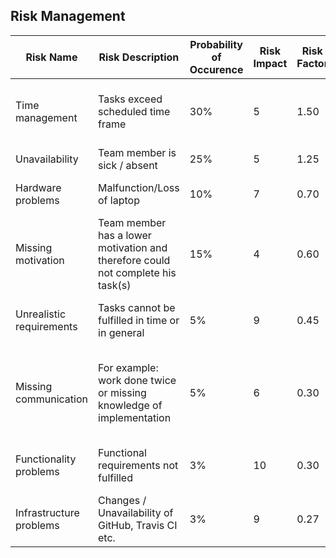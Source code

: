 ## Risk Management
| **Risk Name** | **Risk Description** | **Probability of Occurence** | **Risk Impact** | **Risk Factor** | **Risk Mitigation** | **Person in Charge of Tracking** |
| --- | --- | --- | --- | --- | --- | --- |
| Time management | Tasks exceed scheduled time frame | 30% | 5 | 1.50 | Calculate additional time to face possible delays | Ben (Scrum Master) |
| Unavailability | Team member is sick / absent | 25% | 5 | 1.25 | Knowledge transfer | Lukas |
| Hardware problems | Malfunction/Loss of laptop | 10% | 7 | 0.70 | Storing code on GitHub | Lukas |
| Missing motivation | Team member has a lower motivation and therefore could not complete his task(s) | 15% | 4 | 0.60 | Weekly scrum meetings and feedback | Anett (Motivation Coach) |
| Unrealistic requirements | Tasks cannot be fulfilled in time or in general | 5% | 9 | 0.45 | Discuss the technical realization beforehand | Anett (Product Owner)|
| Missing communication | For example: work done twice or missing knowledge of implementation | 5% | 6 | 0.30 | Knowledge transfer and use of YouTrack with weekly scrum meetings | Ben (Scrum Master) |
| Functionality problems | Functional requirements not fulfilled | 3% | 10 | 0.30 | Functional and integration tests | Lukas (Test Designer) |
| Infrastructure problems | Changes / Unavailability of GitHub, Travis CI etc. | 3% | 9 | 0.27 | Regular functionality checks of tools | Anett (Project Owner) |
